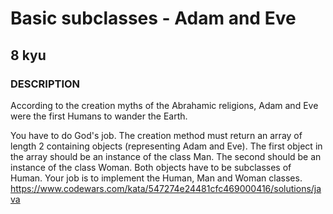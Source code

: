 # Basic subclasses - Adam and Eve
## 8 kyu
### DESCRIPTION
According to the creation myths of the Abrahamic religions, Adam and Eve were the first Humans to wander the Earth.

You have to do God's job. The creation method must return an array of length 2 containing objects (representing Adam and Eve). The first object in the array should be an instance of the class Man. The second should be an instance of the class Woman. Both objects have to be subclasses of Human. Your job is to implement the Human, Man and Woman classes.
https://www.codewars.com/kata/547274e24481cfc469000416/solutions/java